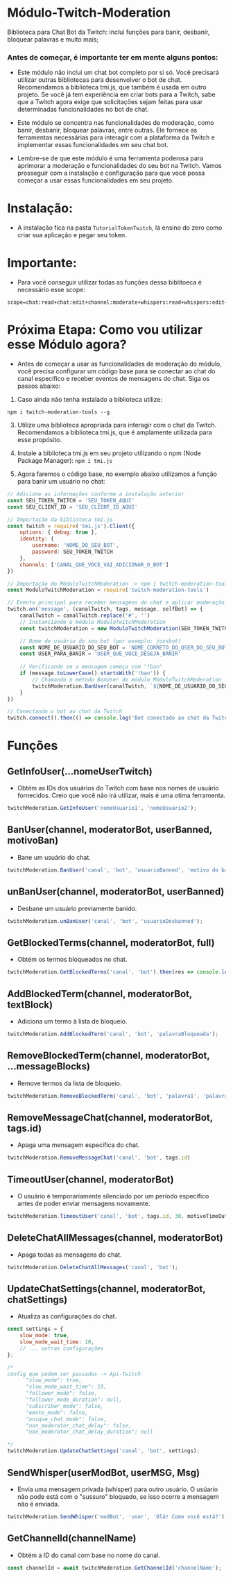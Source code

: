 # Módulo-Twitch-Moderation
Biblioteca para Chat Bot da Twitch: inclui funções para banir, desbanir, bloquear palavras e muito mais;

### Antes de começar, é importante ter em mente alguns pontos:
- Este módulo não inclui um chat bot completo por si só. Você precisará utilizar outras bibliotecas para desenvolver o bot de chat. Recomendamos a biblioteca tmi.js, que também é usada em outro projeto. Se você já tem experiência em criar bots para a Twitch, sabe que a Twitch agora exige que solicitações sejam feitas para usar determinadas funcionalidades no bot de chat.

- Este módulo se concentra nas funcionalidades de moderação, como banir, desbanir, bloquear palavras, entre outras. Ele fornece as ferramentas necessárias para interagir com a plataforma da Twitch e implementar essas funcionalidades em seu chat bot.

- Lembre-se de que este módulo é uma ferramenta poderosa para aprimorar a moderação e funcionalidades do seu bot na Twitch. Vamos prosseguir com a instalação e configuração para que você possa começar a usar essas funcionalidades em seu projeto.

# Instalação:
- A instalação fica na pasta `TutorialTokenTwitch`, lá ensino do zero como criar sua aplicação e pegar seu token.

# Importante: 
- Para você conseguir utilizar todas as funções dessa biblitoeca é necessário esse scope: 
```
scope=chat:read+chat:edit+channel:moderate+whispers:read+whispers:edit+channel_editor+moderator:manage:banned_users+moderation:read+moderator:manage:banned_users+moderator:manage:chat_messages+moderator:read:chatters+moderator:manage:blocked_terms+moderator:manage:chat_messages+moderator:manage:chat_settings+user:manage:whispers+channel:manage:broadcast
```

# Próxima Etapa: Como vou utilizar esse Módulo agora?
- Antes de começar a usar as funcionalidades de moderação do módulo, você precisa configurar um código base para se conectar ao chat do canal específico e receber eventos de mensagens do chat. Siga os passos abaixo:

1. Caso ainda não tenha instalado a biblioteca utilize:
```
npm i twitch-moderation-tools --g
```

3. Utilize uma biblioteca apropriada para interagir com o chat da Twitch. Recomendamos a biblioteca tmi.js, que é amplamente utilizada para esse propósito.

4. Instale a biblioteca tmi.js em seu projeto utilizando o npm (Node Package Manager):
   ``` npm i tmi.js ```

5. Agora faremos o código base, no exemplo abaixo utilizamos a função para banir um usuário no chat:
```javascript
// Adicione as informações conforme a instalação anterior
const SEU_TOKEN_TWITCH = 'SEU_TOKEN_AQUI'
const SEU_CLIENT_ID = 'SEU_CLIENT_ID_AQUI'

// Importação da biblioteca tmi.js
const twitch = require('tmi.js').Client({
    options: { debug: true },
    identity: {
        username: 'NOME_DO_SEU_BOT',
        password: SEU_TOKEN_TWITCH
    },
    channels: ['CANAL_QUE_VOCE_VAI_ADICIONAR_O_BOT']
})

// Importação do MóduloTwitchModeration -> npm i twitch-moderation-tools --g
const ModuloTwitchModeration = require('twitch-moderation-tools')

// Evento principal para receber mensagens do chat e aplicar moderação
twitch.on('message', (canalTwitch, tags, message, selfBot) => {
    canalTwitch = canalTwitch.replace('#', '')
    // Instanciando o módulo ModuloTwitchModeration
    const twitchModeration = new ModuloTwitchModeration(SEU_TOKEN_TWITCH, SEU_CLIENT_ID)

    // Nome de usuário do seu bot (por exemplo: joxsbot)
    const NOME_DE_USUARIO_DO_SEU_BOT = 'NOME_CORRETO_DO_USER_DO_SEU_BOT_NA_TWITCH'
    const USER_PARA_BANIR = 'USER_QUE_VOCE_DESEJA_BANIR'
    
    // Verificando se a mensagem começa com "!ban"
    if (message.toLowerCase().startsWith('!ban')) {
        // Chamando o método BanUser do módulo MóduloTwitchModeration
        twitchModeration.BanUser(canalTwitch, `${NOME_DE_USUARIO_DO_SEU_BOT}`, `${USER_PARA_BANIR}`)
    }
})

// Conectando o bot ao chat da Twitch
twitch.connect().then(() => console.log('Bot conectado ao chat da Twitch!'))
```
# Funções

## GetInfoUser(...nomeUserTwitch)
- Obtém as IDs dos usuários do Twitch com base nos nomes de usuário fornecidos. Creio que você não irá utilizar, mais é uma otima ferramenta.

```javascript
twitchModeration.GetInfoUser('nomeUsuario1', 'nomeUsuario2');
```

## BanUser(channel, moderatorBot, userBanned, motivoBan)
- Bane um usuário do chat.
```javascript
twitchModeration.BanUser('canal', 'bot', 'usuarioBanned', 'motivo do ban');
``` 

## unBanUser(channel, moderatorBot, userBanned)
- Desbane um usuário previamente banido.
```javascript
twitchModeration.unBanUser('canal', 'bot', 'usuarioDesbanned');
```

## GetBlockedTerms(channel, moderatorBot, full)
- Obtém os termos bloqueados no chat.
```javascript
twitchModeration.GetBlockedTerms('canal', 'bot').then(res => console.log(res))
```

## AddBlockedTerm(channel, moderatorBot, textBlock)
- Adiciona um termo à lista de bloqueio.
```javascript
twitchModeration.AddBlockedTerm('canal', 'bot', 'palavraBloqueada');
```

## RemoveBlockedTerm(channel, moderatorBot, ...messageBlocks)
- Remove termos da lista de bloqueio.
```javascript
twitchModeration.RemoveBlockedTerm('canal', 'bot', 'palavra1', 'palavra2');
```

## RemoveMessageChat(channel, moderatorBot, tags.id)
- Apaga uma mensagem especifica do chat.
``` javascript
twitchModeration.RemoveMessageChat('canal', 'bot', tags.id)
```

## TimeoutUser(channel, moderatorBot)
- O usuário é temporariamente silenciado por um período específico antes de poder enviar mensagens novamente.
``` javascript
twitchModeration.TimeoutUser('canal', 'bot', tags.id, 30, motivoTimeOut = 'Nada')
```

## DeleteChatAllMessages(channel, moderatorBot)
- Apaga todas as mensagens do chat.
``` javascript
twitchModeration.DeleteChatAllMessages('canal', 'bot');
```

## UpdateChatSettings(channel, moderatorBot, chatSettings)
- Atualiza as configurações do chat.
```javascript
const settings = {
    slow_mode: true,
    slow_mode_wait_time: 10,
    // ... outras configurações
};

/*
config que podem ser passadas -> Api-Twitch
      "slow_mode": true,
      "slow_mode_wait_time": 10,
      "follower_mode": false,
      "follower_mode_duration": null,
      "subscriber_mode": false,
      "emote_mode": false,
      "unique_chat_mode": false,
      "non_moderator_chat_delay": false,
      "non_moderator_chat_delay_duration": null

*/
twitchModeration.UpdateChatSettings('canal', 'bot', settings);
```
## SendWhisper(userModBot, userMSG, Msg)
- Envia uma mensagem privada (whisper) para outro usuário. O usúario não pode está com o "sussuro" bloquado, se isso ocorre a mensagem não é enviada.
```javascript
twitchModeration.SendWhisper('modBot', 'user', 'Olá! Como você está?');
```
## GetChannelId(channelName)
- Obtém a ID do canal com base no nome do canal.
```javascript
const channelId = await twitchModeration.GetChannelId('channelName');